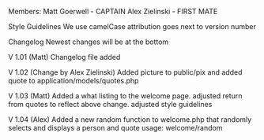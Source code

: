 Members:
Matt Goerwell - CAPTAIN
Alex Zielinski - FIRST MATE

Style Guidelines
We use camelCase
attribution goes next to version number

Changelog
Newest changes will be at the bottom

V 1.01 (Matt)
Changelog file added 

V 1.02 (Change by Alex Zielinski)
Added picture to public/pix and added quote to application/models/quotes.php 

V 1.03 (Matt)
Added a what listing to the welcome page.
adjusted return from quotes to reflect above change.
adjusted style guidelines

V 1.04 (Alex)
Added a new random function to welcome.php that randomly selects and displays a person and quote
usage: welcome/random